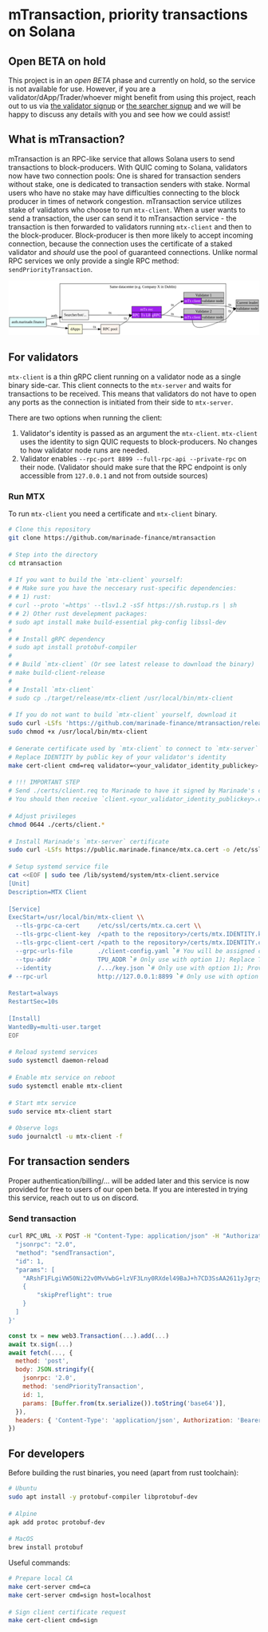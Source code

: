 # mTransaction, priority transactions on Solana

## Open BETA on hold
This project is in an *open BETA* phase and currently on hold, so the service is not available for use. However, if you are a validator/dApp/Trader/whoever might benefit from using this project, reach out to us via [the validator signup](https://tally.so/r/mBEdAN) or [the searcher signup](https://tally.so/r/3xVMJk) and we will be happy to discuss any details with you and see how we could assist!

## What is mTransaction?
mTransaction is an RPC-like service that allows Solana users to send transactions to block-producers.
With QUIC coming to Solana, validators now have two connection pools: One is shared for transaction senders without stake, one is dedicated to transaction senders with stake.
Normal users who have no stake may have difficulties connecting to the block producer in times of network congestion.
mTransaction service utilizes stake of validators who choose to run `mtx-client`.
When a user wants to send a transaction, the user can send it to mTransaction service - the transaction is then forwarded to validators running `mtx-client` and then to the block-producer.
Block-producer is then more likely to accept incoming connection, because the connection uses the certificate of a staked validator and _should_ use the pool of guaranteed connections.
Unlike normal RPC services we only provide a single RPC method: `sendPriorityTransaction`.

![mTransaction schema](./mtx-schema.png)

## For validators
`mtx-client` is a thin gRPC client running on a validator node as a single binary side-car.
This client connects to the `mtx-server` and waits for transactions to be received.
This means that validators do not have to open any ports as the connection is initiated from their side to `mtx-server`.

There are two options when running the client:
1) Validator's identity is passed as an argument the `mtx-client`. `mtx-client` uses the identity to sign QUIC requests to block-producers.
No changes to how validator node runs are needed.
2) Validator enables `--rpc-port 8899 --full-rpc-api --private-rpc` on their node. (Validator should make sure that the RPC endpoint is only accessible from `127.0.0.1` and not from outside sources)
### Run MTX
To run `mtx-client` you need a certificate and `mtx-client` binary.
```bash
# Clone this repository
git clone https://github.com/marinade-finance/mtransaction

# Step into the directory
cd mtransaction

# If you want to build the `mtx-client` yourself:
# # Make sure you have the neccesary rust-specific dependencies:
# # 1) rust:
# curl --proto '=https' --tlsv1.2 -sSf https://sh.rustup.rs | sh
# # 2) Other rust develepment packages:
# sudo apt install make build-essential pkg-config libssl-dev
#
# # Install gRPC dependency
# sudo apt install protobuf-compiler
#
# # Build `mtx-client` (Or see latest release to download the binary)
# make build-client-release
#
# # Install `mtx-client`
# sudo cp ./target/release/mtx-client /usr/local/bin/mtx-client

# If you do not want to build `mtx-client` yourself, download it
sudo curl -LSfs 'https://github.com/marinade-finance/mtransaction/releases/download/v0.0.10-beta/mtx-client' -o /usr/local/bin/mtx-client
sudo chmod +x /usr/local/bin/mtx-client

# Generate certificate used by `mtx-client` to connect to `mtx-server`
# Replace IDENTITY by public key of your validator's identity
make cert-client cmd=req validator=<your_validator_identity_publickey>

# !!! IMPORTANT STEP
# Send ./certs/client.req to Marinade to have it signed by Marinade's certificate authority
# You should then receive `client.<your_validator_identity_publickey>.cert`

# Adjust privileges
chmod 0644 ./certs/client.*

# Install Marinade's `mtx-server` certificate
sudo curl -LSfs https://public.marinade.finance/mtx.ca.cert -o /etc/ssl/certs/mtx.ca.cert

# Setup systemd service file
cat <<EOF | sudo tee /lib/systemd/system/mtx-client.service
[Unit]
Description=MTX Client

[Service]
ExecStart=/usr/local/bin/mtx-client \\
  --tls-grpc-ca-cert     /etc/ssl/certs/mtx.ca.cert \\
  --tls-grpc-client-key  /<path to the repository>/certs/mtx.IDENTITY.key \\
  --tls-grpc-client-cert /<path to the repository>/certs/mtx.IDENTITY.cert \\
  --grpc-urls-file       ./client-config.yaml `# You will be assigned config during onboarding` \\
  --tpu-addr             TPU_ADDR `# Only use with option 1); Replace TPU_ADDR by your public IP` \\
  --identity             /.../key.json `# Only use with option 1); Provide path to your identity`
# --rpc-url              http://127.0.0.1:8899 `# Only use with option 2)`

Restart=always
RestartSec=10s

[Install]
WantedBy=multi-user.target
EOF

# Reload systemd services
sudo systemctl daemon-reload

# Enable mtx service on reboot
sudo systemctl enable mtx-client

# Start mtx service
sudo service mtx-client start

# Observe logs
sudo journalctl -u mtx-client -f
```

## For transaction senders
Proper authentication/billing/... will be added later and this service is now provided for free to users of our open beta.
If you are interested in trying this service, reach out to us on discord.

### Send transaction
```bash
curl RPC_URL -X POST -H "Content-Type: application/json" -H "Authorization: Bearer ***" -d '{
  "jsonrpc": "2.0",
  "method": "sendTransaction",
  "id": 1,
  "params": [
    "ARshF1FLgiVW50Ni22v0MvVwbG+lzVF3Lny0RXdel49BaJ+h7CD3SsAA2611yJgrzywPPoH61NqEVnEamW8d2ggBAAEDB0RIKu9gtXbw72njHgZGjO2GvCj5asjUDjoWRvAjtgVSd+bmVQdeIet9vYadHhwEFFONs9iJcGGojpal6ubMaQAAAAAAAAAAAAAAAAAAAAAAAAAAAAAAAAAAAAAAAAAA0zi3p2jurWfGuUPD/3Ny0mYgNYCpRQhozRYVCJdLYzkBAgIAAQwCAAAARQAAAAAAAAA=",
    {
        "skipPreflight": true
    }
  ]
}'
```
```js
const tx = new web3.Transaction(...).add(...)
await tx.sign(...)
await fetch(..., {
  method: 'post',
  body: JSON.stringify({
    jsonrpc: '2.0',
    method: 'sendPriorityTransaction',
    id: 1,
    params: [Buffer.from(tx.serialize()).toString('base64')],
  }),
  headers: { 'Content-Type': 'application/json', Authorization: 'Bearer ***' }
})
```

## For developers
Before building the rust binaries, you need (apart from rust toolchain):
```bash
# Ubuntu
sudo apt install -y protobuf-compiler libprotobuf-dev

# Alpine
apk add protoc protobuf-dev

# MacOS
brew install protobuf
```

Useful commands:
```bash
# Prepare local CA
make cert-server cmd=ca
make cert-server cmd=sign host=localhost

# Sign client certificate request
make cert-client cmd=sign
```

